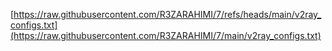 [https://raw.githubusercontent.com/R3ZARAHIMI/7/refs/heads/main/v2ray_configs.txt](https://raw.githubusercontent.com/R3ZARAHIMI/7/main/v2ray_configs.txt)
